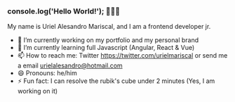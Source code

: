 ### console.log('Hello World!'); 👋👋👋

My name is Uriel Alesandro Mariscal, and I am a frontend developer jr.


- 🔭 I’m currently working on my portfolio and my personal brand
- 🌱 I’m currently learning full Javascript (Angular, React & Vue)
- 📫 How to reach me: Twitter https://twitter.com/urielmariscal or send me a email urielalesandro@hotmail.com
- 😄 Pronouns: he/him
- ⚡ Fun fact: I can resolve the rubik's cube under 2 minutes (Yes, I am working on it)

